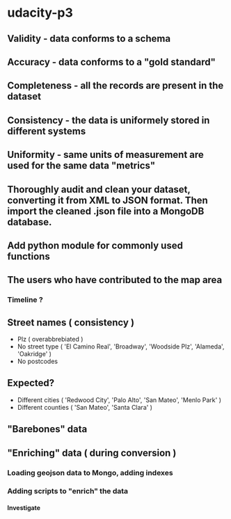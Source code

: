 # udacity-p3

## Validity - data conforms to a schema
## Accuracy - data conforms to a "gold standard"
## Completeness - all the records are present in the dataset
## Consistency - the data is uniformely stored in different systems
## Uniformity - same units of measurement are used for the same data "metrics"

## Thoroughly audit and clean your dataset, converting it from XML to JSON format. Then import the cleaned .json file into a MongoDB database.

## Add python module for commonly used functions

## The users who have contributed to the map area
### Timeline ?
## Street names ( consistency )
 - Plz ( overabbrebiated )
 - No street type ( 'El Camino Real', 'Broadway', 'Woodside Plz', 'Alameda', 'Oakridge' )
 - No postcodes

 ## Expected?
 - Different cities ( 'Redwood City', 'Palo Alto', 'San Mateo', 'Menlo Park' )
 - Different counties ( 'San Mateo', 'Santa Clara' )
 
## "Barebones" data

## "Enriching" data ( during conversion )
### Loading geojson data to Mongo, adding indexes
### Adding scripts to "enrich" the data
#### Investigate 


 
